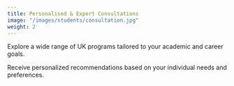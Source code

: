 ```yaml
---
title: Personalised & Expert Consultations
image: "/images/students/consultation.jpg"
weight: 2
---
```


Explore a wide range of UK programs tailored to your academic and career goals.    

Receive personalized recommendations based on your individual needs and preferences.
